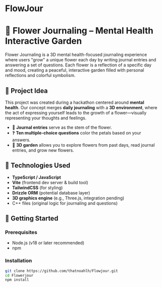 # FlowJour

# 🌼 Flower Journaling – Mental Health Interactive Garden

Flower Journaling is a 3D mental health-focused journaling experience where users "grow" a unique flower each day by writing journal entries and answering a set of questions. Each flower is a reflection of a specific day and mood, creating a peaceful, interactive garden filled with personal reflections and colorful symbolism.

## 🧠 Project Idea

This project was created during a hackathon centered around **mental health**. Our concept merges **daily journaling** with a **3D environment**, where the act of expressing yourself leads to the growth of a flower—visually representing your thoughts and feelings.

- 📝 **Journal entries** serve as the stem of the flower.
- ❓ **Ten multiple-choice questions** color the petals based on your answers.
- 🌸 **3D garden** allows you to explore flowers from past days, read journal entries, and grow new flowers.

## 🔧 Technologies Used

- **TypeScript / JavaScript**
- **Vite** (frontend dev server & build tool)
- **TailwindCSS** (for styling)
- **Drizzle ORM** (potential database layer)
- **3D graphics engine** (e.g., Three.js, integration pending)
- C++ files (original logic for journaling and questions)

## 🚀 Getting Started

### Prerequisites

- Node.js (v18 or later recommended)
- npm

### Installation

```bash
git clone https://github.com/thatnoahlh/Flowjour.git
cd Flowerjour
npm install
